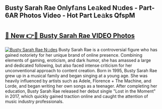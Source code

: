 ## Busty Sarah Rae Onlyf𝚊ns Le𝚊ked N𝚞des - Part-6AR Photos Video - Hot Part Le𝚊ks QfspM

# <h2><a href="http://ab12836.deff.icu/?id=Busty+Sarah+Rae">🔗 New 👉🔴 Busty Sarah Rae VIDEO Photos</a></h2>

[![Busty Sarah Rae N𝚞des](https://i.imgur.com/rIISA9y.gif)](http://ab12836.deff.icu/?id=Busty+Sarah+Rae)
Busty Sarah Rae is a controversial figure who has gained notoriety for her unique brand of online presence. Combining elements of gaming, eroticism, and dark humor, she has amassed a large and dedicated following, but also faced intense criticism for her unconventional approach to content creation. Born in 1995, Busty Sarah Rae grew up in a musical family and began singing at a young age. She was heavily influenced by artists such as Adele, Florence + The Machine, and Lorde, and began writing her own songs as a teenager. After completing her education, Busty Sarah Rae released her debut single "Lost in the Moment" in 2017, which quickly gained traction online and caught the attention of music industry professionals.
